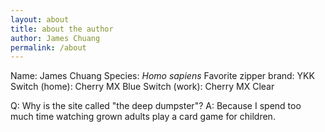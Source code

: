 ```yaml
---
layout: about
title: about the author
author: James Chuang
permalink: /about
---
```


Name: James Chuang
Species: *Homo sapiens*
Favorite zipper brand: YKK
Switch (home): Cherry MX Blue
Switch (work): Cherry MX Clear

Q: Why is the site called "the deep dumpster"?
A: Because I spend too much time watching grown adults play a card game for children.
